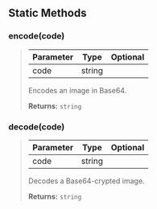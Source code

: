 ## Static Methods
### encode(code)
>| Parameter | Type | Optional |
>|-|-|:-:|
>| code | string |  |
>
>Encodes an image in Base64.
>
>**Returns:** `string`

### decode(code)
>| Parameter | Type | Optional |
>|-|-|:-:|
>| code | string |  |
>
>Decodes a Base64-crypted image.
>
>**Returns:** `string`

